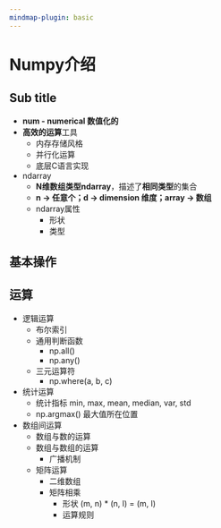 ```yaml
---
mindmap-plugin: basic
---
```


# Numpy介绍

## Sub title
- **num - numerical 数值化的**
- **高效的运算**工具
	- 内存存储⻛格
	- 并⾏化运算
	- 底层C语⾔实现
- ndarray
	- **N维数组类型ndarray**，描述了**相同类型**的集合
	- **n → 任意个；d → dimension 维度；array → 数组**
	- ndarray属性
		- 形状
		- 类型

## 基本操作

## 运算
- 逻辑运算
	- 布尔索引
	- 通⽤判断函数
		- np.all()
		- np.any()
	- 三元运算符
		- np.where(a, b, c)
- 统计运算
	- 统计指标 min, max, mean, median, var, std
	- np.argmax() 最⼤值所在位置
- 数组间运算
	- 数组与数的运算
	- 数组与数组的运算
		- ⼴播机制
	- 矩阵运算
		- ⼆维数组
		- 矩阵相乘
			- 形状 (m, n) * (n, l) = (m, l)
			- 运算规则